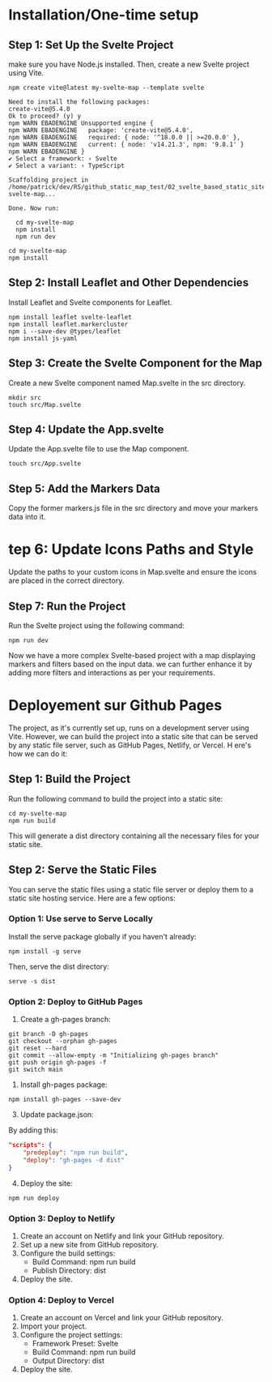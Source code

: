 # Installation/One-time setup

## Step 1: Set Up the Svelte Project

make sure you have Node.js installed. Then, create a new Svelte project using Vite.

```shell
npm create vite@latest my-svelte-map --template svelte

Need to install the following packages:
create-vite@5.4.0
Ok to proceed? (y) y
npm WARN EBADENGINE Unsupported engine {
npm WARN EBADENGINE   package: 'create-vite@5.4.0',
npm WARN EBADENGINE   required: { node: '^18.0.0 || >=20.0.0' },
npm WARN EBADENGINE   current: { node: 'v14.21.3', npm: '9.8.1' }
npm WARN EBADENGINE }
✔ Select a framework: › Svelte
✔ Select a variant: › TypeScript

Scaffolding project in /home/patrick/dev/RS/github_static_map_test/02_svelte_based_static_site/my-svelte-map...

Done. Now run:

  cd my-svelte-map
  npm install
  npm run dev
```

```shell
cd my-svelte-map
npm install
```

## Step 2: Install Leaflet and Other Dependencies
Install Leaflet and Svelte components for Leaflet.

```shell
npm install leaflet svelte-leaflet
npm install leaflet.markercluster
npm i --save-dev @types/leaflet
npm install js-yaml
```

## Step 3: Create the Svelte Component for the Map

Create a new Svelte component named Map.svelte in the src directory.    

```shell
mkdir src
touch src/Map.svelte
```

## Step 4: Update the App.svelte

Update the App.svelte file to use the Map component.

```shell
touch src/App.svelte
```

## Step 5: Add the Markers Data

Copy the former markers.js file in the src directory and move your markers data into it.
    

# tep 6: Update Icons Paths and Style

Update the paths to your custom icons in Map.svelte and ensure the icons are placed in the correct directory.

## Step 7: Run the Project

Run the Svelte project using the following command:

```shell
npm run dev
```

Now we have a more complex Svelte-based project with a map displaying markers and filters based on the input data. we can further enhance it by adding more filters and interactions as per your requirements.


# Deployement sur Github Pages

The project, as it's currently set up, runs on a development server using Vite. 
However, we can build the project into a static site that can be served by any static file server, such as GitHub Pages, Netlify, or Vercel. H
ere's how we can do it:

## Step 1: Build the Project

Run the following command to build the project into a static site:

```shell
cd my-svelte-map
npm run build
```

This will generate a dist directory containing all the necessary files for your static site.

## Step 2: Serve the Static Files

You can serve the static files using a static file server or deploy them to a static site hosting service. Here are a few options:

### Option 1: Use serve to Serve Locally

Install the serve package globally if you haven't already:

```shell
npm install -g serve
```

Then, serve the dist directory:

```shell
serve -s dist
```

### Option 2: Deploy to GitHub Pages

1. Create a gh-pages branch:

```shell
git branch -D gh-pages
git checkout --orphan gh-pages
git reset --hard
git commit --allow-empty -m "Initializing gh-pages branch"
git push origin gh-pages -f 
git switch main
```

1. Install gh-pages package:

```shell
npm install gh-pages --save-dev
```

3. Update package.json:

By adding this:

```json
"scripts": {
    "predeploy": "npm run build",
    "deploy": "gh-pages -d dist"
}
```

4. Deploy the site:

```shell
npm run deploy
```

### Option 3: Deploy to Netlify

1. Create an account on Netlify and link your GitHub repository.
2. Set up a new site from GitHub repository.
3. Configure the build settings:
    - Build Command: npm run build
    - Publish Directory: dist
4. Deploy the site.

### Option 4: Deploy to Vercel

1. Create an account on Vercel and link your GitHub repository.
2. Import your project.
3. Configure the project settings:
    - Framework Preset: Svelte
    - Build Command: npm run build
    - Output Directory: dist
4. Deploy the site.